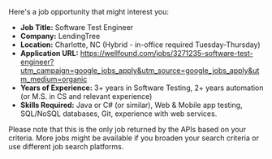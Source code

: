 Here's a job opportunity that might interest you:

* **Job Title:** Software Test Engineer
* **Company:** LendingTree
* **Location:** Charlotte, NC (Hybrid - in-office required Tuesday-Thursday)
* **Application URL:** https://wellfound.com/jobs/3271235-software-test-engineer?utm_campaign=google_jobs_apply&utm_source=google_jobs_apply&utm_medium=organic
* **Years of Experience:** 3+ years in Software Testing, 2+ years automation (or M.S. in CS and relevant experience)
* **Skills Required:** Java or C# (or similar), Web & Mobile app testing, SQL/NoSQL databases, Git, experience with web services.


Please note that this is the only job returned by the APIs based on your criteria.  More jobs might be available if you broaden your search criteria or use different job search platforms.